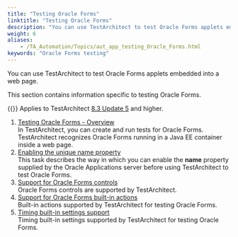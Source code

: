 ```yaml
--- 
title: "Testing Oracle Forms"
linktitle: "Testing Oracle Forms"
description: "You can use TestArchitect to test Oracle Forms applets embedded into a web page."
weight: 6
aliases: 
    - /TA_Automation/Topics/aut_app_testing_Oracle_Forms.html
keywords: "Oracle Forms testing"
---
```


You can use TestArchitect to test Oracle Forms applets embedded into a web page.

This section contains information specific to testing Oracle Forms.

{{<note>}} Applies to TestArchitect [8.3 Update 5](/TA_ReleaseNotes/DITA_source/Whats_New_8.3_update_5.html) and higher.

1.  [Testing Oracle Forms - Overview](/TA_Automation/Topics/aut_app_testing_Oracle_Forms_overview.html)  
In TestArchitect, you can create and run tests for Oracle Forms. TestArchitect recognizes Oracle Forms running in a Java EE container inside a web page.
2.  [Enabling the unique name property](/TA_Automation/Topics/aut_app_testing_Oracle_Forms_enable_name_attribute.html)  
This task describes the way in which you can enable the **name** property supplied by the Oracle Applications server before using TestArchitect to test Oracle Forms.
3.  [Support for Oracle Forms controls](/TA_Automation/Topics/aut_app_testing_Oracle_Forms_supported_controls.html)  
Oracle Forms controls are supported by TestArchitect.
4.  [Support for Oracle Forms built-in actions](/TA_Automation/Topics/aut_app_testing_Oracle_Forms_supported_actions.html)  
Built-in actions supported by TestArchitect for testing Oracle Forms.
5.  [Timing built-in settings support](/TA_Automation/Topics/aut_app_testing_Oracle_Forms_timing.html)  
Timing built-in settings supported by TestArchitect for testing Oracle Forms.



